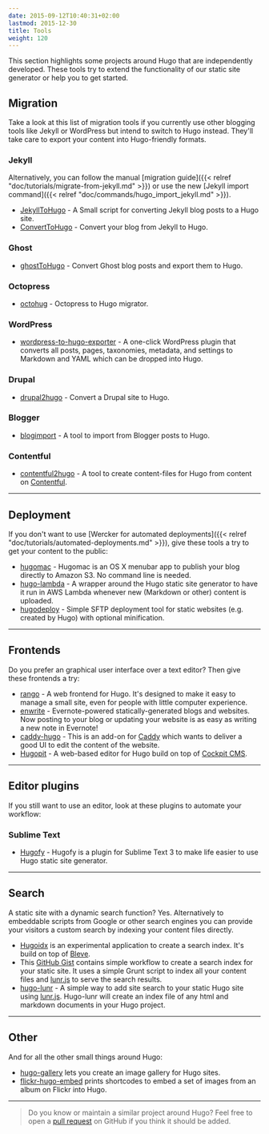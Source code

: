 ```yaml
---
date: 2015-09-12T10:40:31+02:00
lastmod: 2015-12-30
title: Tools
weight: 120
---
```


This section highlights some projects around Hugo that are independently developed. These tools try to extend the functionality of our static site generator or help you to get started.


## Migration

Take a look at this list of migration tools if you currently use other blogging tools like Jekyll or WordPress but intend to switch to Hugo instead. They'll take care to export
your content into Hugo-friendly formats.

### Jekyll

Alternatively, you can follow the manual [migration guide]({{< relref "doc/tutorials/migrate-from-jekyll.md" >}}) or use the new [Jekyll import command]({{< relref "doc/commands/hugo_import_jekyll.md" >}}).

- [JekyllToHugo](https://github.com/SenjinDarashiva/JekyllToHugo) - A Small script for converting Jekyll blog posts to a Hugo site.
- [ConvertToHugo](https://github.com/coderzh/ConvertToHugo) - Convert your blog from Jekyll to Hugo.

### Ghost

- [ghostToHugo](https://github.com/jbarone/ghostToHugo) - Convert Ghost blog posts and export them to Hugo.

### Octopress

- [octohug](https://github.com/codebrane/octohug) - Octopress to Hugo migrator.

### WordPress

- [wordpress-to-hugo-exporter](https://github.com/SchumacherFM/wordpress-to-hugo-exporter) - A one-click WordPress plugin that converts all posts, pages, taxonomies, metadata, and settings to Markdown and YAML which can be dropped into Hugo.

### Drupal

- [drupal2hugo](https://github.com/danapsimer/drupal2hugo) - Convert a Drupal site to Hugo.

### Blogger

- [blogimport](https://github.com/natefinch/blogimport) - A tool to import from Blogger posts to Hugo.

### Contentful

- [contentful2hugo](https://github.com/ArnoNuyts/contentful2hugo) - A tool to create content-files for Hugo from content on [Contentful](https://www.contentful.com/).

----

## Deployment

If you don't want to use [Wercker for automated deployments]({{< relref "doc/tutorials/automated-deployments.md" >}}), give these tools a try to get your content to the public:

- [hugomac](https://github.com/nickoneill/hugomac) - Hugomac is an OS&nbsp;X menubar app to publish your blog directly to Amazon S3. No command line is needed.
- [hugo-lambda](https://github.com/ryansb/hugo-lambda) - A wrapper around the Hugo static site generator to have it run in AWS Lambda whenever new (Markdown or other) content is uploaded.
- [hugodeploy](https://github.com/mindok/hugodeploy) - Simple SFTP deployment tool for static websites (e.g. created by Hugo) with optional minification.

----

## Frontends

Do you prefer an graphical user interface over a text editor? Then give these frontends a try:

- [rango](https://github.com/stayradiated/rango) - A web frontend for Hugo. It's designed to make it easy to manage a small site, even for people with little computer experience.
- [enwrite](https://github.com/zzamboni/enwrite) - Evernote-powered statically-generated blogs and websites. Now posting to your blog or updating your website is as easy as writing a new note in Evernote!
- [caddy-hugo](https://github.com/hacdias/caddy-hugo) - This is an add-on for [Caddy](https://caddyserver.com/) which wants to deliver a good UI to edit the content of the website. 
- [Hugopit](https://github.com/sjardim/Hugopit) - A web-based editor for Hugo build on top of [Cockpit CMS](http://www.getcockpit.com/).

----

## Editor plugins

If you still want to use an editor, look at these plugins to automate your workflow:

### Sublime Text

- [Hugofy](https://github.com/akmittal/Hugofy) - Hugofy is a plugin for Sublime Text 3 to make life easier to use Hugo static site generator.

----

## Search

A static site with a dynamic search function? Yes. Alternatively to embeddable scripts from Google or other search engines you can provide your visitors a custom search by indexing your content files directly.

- [Hugoidx](https://github.com/blevesearch/hugoidx) is an experimental application to create a search index. It's build on top of [Bleve](http://www.blevesearch.com/).
- This [GitHub Gist](https://gist.github.com/sebz/efddfc8fdcb6b480f567) contains simple workflow to create a search index for your static site. It uses a simple Grunt script to index all your content files and [lunr.js](http://lunrjs.com/) to serve the search results.
- [hugo-lunr](https://www.npmjs.com/package/hugo-lunr) - A simple way to add site search to your static Hugo site using [lunr.js](http://lunrjs.com/). Hugo-lunr will create an index file of any html and markdown documents in your Hugo project.

----

## Other

And for all the other small things around Hugo:

- [hugo-gallery](https://github.com/icecreammatt/hugo-gallery) lets you create an image gallery for Hugo sites.
- [flickr-hugo-embed](https://github.com/nikhilm/flickr-hugo-embed) prints shortcodes to embed a set of images from an album on Flickr into Hugo.

----

> Do you know or maintain a similar project around Hugo? Feel free to open a
[pull request](https://github.com/spf13/hugo/pulls) on GitHub if you think it should be added.

